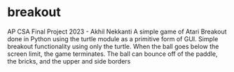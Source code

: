 # breakout
AP CSA Final Project 2023 - Akhil Nekkanti
A simple game of Atari Breakout done in Python using the turtle module as a primitive form of GUI.
Simple breakout functionality using only the turtle. When the ball goes below the screen limit, the game terminates. The ball can bounce off of the paddle, the bricks, and the upper and side borders
